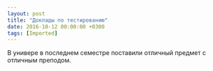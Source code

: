 ```yaml
---
layout: post
title: "Доклады по тестированию"
date: 2016-10-12 00:00:00 +0300
tags: [Imported]
---
```


В универе в последнем семестре поставили отличный предмет с отличным преподом.